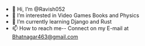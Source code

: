 - 👋 Hi, I’m @Ravish052
- 👀 I’m interested in Video Games Books and Physics
- 🌱 I’m currently learning Django and Rust
- 📫 How to reach me-- Connect on my E-mail at Bhatnagar463@gmail.com

<!---
Ravish052/Ravish052 is a ✨ special ✨ repository because its `README.md` (this file) appears on your GitHub profile.
You can click the Preview link to take a look at your changes.
--->
